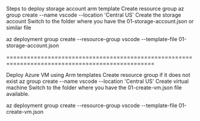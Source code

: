 Steps to deploy storage account arm template
Create resource group
az group create --name vscode --location 'Central US'
Create the storage account
Switch to the folder where you have the 01-storage-account.json or similar file

az deployment group create --resource-group vscode --template-file 01-storage-account.json

=================================================================================================


Deploy Azure VM using Arm templates
Create resource group if it does not exist
az group create --name vscode --location 'Central US'
Create virtual machine
Switch to the folder where you have the 01-create-vm.json file available.

az deployment group create --resource-group vscode --template-file 01-create-vm.json
